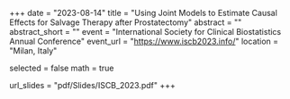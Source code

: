 +++
date = "2023-08-14"
title = "Using Joint Models to Estimate Causal Effects for Salvage Therapy after Prostatectomy"
abstract = ""
abstract_short = ""
event = "International Society for Clinical Biostatistics Annual Conference"
event_url = "https://www.iscb2023.info/"
location = "Milan, Italy"

selected = false
math = true

url_slides = "pdf/Slides/ISCB_2023.pdf"
+++
